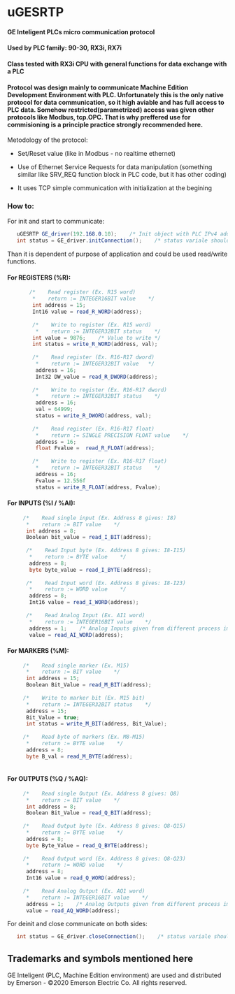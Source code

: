 # uGESRTP
#### GE Inteligent PLCs micro communication protocol
#### Used by PLC family: 90-30, RX3i, RX7i
#### Class tested with RX3i CPU with general functions for data exchange with a PLC
#### Protocol was design mainly to communicate Machine Edition Development Environment with PLC. Unfortunately this is the only native protocol for data communication, so it high aviable and has full access to PLC data. Somehow restricted(parametrized) access was given other protocols like Modbus, tcp.OPC. That is why preffered use for commisioning is a principle practice strongly recommended here.

Metodology of the protocol:

- Set/Reset value (like in Modbus - no realtime ethernet)

- Use of Ethernet Service Requests for data manipulation (something similar like SRV_REQ function block in PLC code, but it has other coding)

- It uses TCP simple communication with initialization at the begining

### How to:

For init and start to communicate:

 ```csharp
    uGESRTP GE_driver(192.168.0.10);    /* Init object with PLC IPv4 address */ 
    int status = GE_driver.initConnection();    /* status variale should return 0 with success */
 ```
Than it is dependent of purpose of application and could be used read/write functions.

#### For REGISTERS (%R):
 ```csharp
        /*    Read register (Ex. R15 word)
         *    return := INTEGER16BIT value    */
         int address = 15;
         Int16 value = read_R_WORD(address);
         
         /*    Write to register (Ex. R15 word)
          *    return := INTEGER32BIT status    */
         int value = 9876;    /* Value to write */
         int status = write_R_WORD(address, val);
         
         /*    Read register (Ex. R16-R17 dword)
          *    return := INTEGER32BIT value   */
          address = 16;
          Int32 DW_value = read_R_DWORD(address);
          
         /*    Write to register (Ex. R16-R17 dword)
          *    return := INTEGER32BIT status    */
          address = 16;
          val = 64999;
          status = write_R_DWORD(address, val);
           
         /*    Read register (Ex. R16-R17 float)
          *    return := SINGLE PRECISION FLOAT value    */
          address = 16;
          float Fvalue =  read_R_FLOAT(address);
          
         /*    Write to register (Ex. R16-R17 float)
          *    return := INTEGER32BIT status    */
          address = 16;
          Fvalue = 12.556f
          status = write_R_FLOAT(address, Fvalue);
 ```
 
 #### For INPUTS (%I / %AI):
  ```csharp
       /*    Read single input (Ex. Address 8 gives: I8)
        *    return := BIT value    */
        int address = 8;
        Boolean bit_value = read_I_BIT(address);
        
        /*    Read Input byte (Ex. Address 8 gives: I8-I15)
         *    return := BYTE value    */
         address = 8;
         byte byte_value = read_I_BYTE(address);
         
        /*    Read Input word (Ex. Address 8 gives: I8-I23)
         *    return := WORD value    */
         address = 8;
         Int16 value = read_I_WORD(address);
         
        /*    Read Analog Input (Ex. AI1 word)
         *    return := INTEGER16BIT value    */
         address = 1;    /* Analog Inputs given from different process image hardware inputs data than descrete inputs */
         value = read_AI_WORD(address);
 ```
 
  #### For MARKERS (%M):
  ```csharp
       /*    Read single marker (Ex. M15)
        *    return := BIT value    */
        int address = 15;
        Boolean Bit_Value = read_M_BIT(address);
        
       /*    Write to marker bit (Ex. M15 bit)
        *    return := INTEGER32BIT status    */
        address = 15;
        Bit_Value = true;
        int status = write_M_BIT(address, Bit_Value);
        
       /*    Read byte of markers (Ex. M8-M15)
        *    return := BYTE value    */
        address = 8;
        byte B_val = read_M_BYTE(address);
      
   ```
 
  #### For OUTPUTS (%Q / %AQ):
  ```csharp
       /*    Read single Output (Ex. Address 8 gives: Q8)
        *    return := BIT value    */
        int address = 8;
        Boolean Bit_Value = read_Q_BIT(address);
       
       /*    Read Output byte (Ex. Address 8 gives: Q8-Q15)
        *    return := BYTE value    */
        address = 8;
        byte Byte_Value = read_Q_BYTE(address);
        
       /*    Read Output word (Ex. Address 8 gives: Q8-Q23)
        *    return := WORD value    */
        address = 8;
        Int16 value = read_Q_WORD(address);
       
       /*    Read Analog Output (Ex. AQ1 word)
        *    return := INTEGER16BIT value    */
        address = 1;    /* Analog Outputs given from different process image hardware outputs data than descrete outputs */
        value = read_AQ_WORD(address);
   ```
 
 For deinit and close communicate on both sides:

 ```csharp
    int status = GE_driver.closeConnection();    /* status variale should return 0 with success */
 ```
 
 ## Trademarks and symbols mentioned here
 
 GE Inteligent (PLC, Machine Edition environment) are used and distributed by Emerson - ©2020 Emerson Electric Co. All rights reserved.
